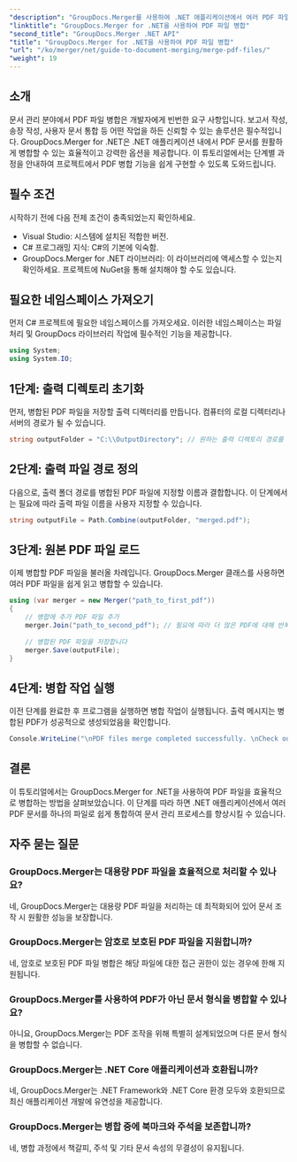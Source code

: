 ```yaml
---
"description": "GroupDocs.Merger를 사용하여 .NET 애플리케이션에서 여러 PDF 파일을 원활하게 병합하는 방법을 알아보세요. 이 포괄적인 튜토리얼은 PDF 병합에 대한 명확하고 단계별 접근 방식을 제공합니다."
"linktitle": "GroupDocs.Merger for .NET을 사용하여 PDF 파일 병합"
"second_title": "GroupDocs.Merger .NET API"
"title": "GroupDocs.Merger for .NET을 사용하여 PDF 파일 병합"
"url": "/ko/merger/net/guide-to-document-merging/merge-pdf-files/"
"weight": 19
---
```


## 소개

문서 관리 분야에서 PDF 파일 병합은 개발자에게 빈번한 요구 사항입니다. 보고서 작성, 송장 작성, 사용자 문서 통합 등 어떤 작업을 하든 신뢰할 수 있는 솔루션은 필수적입니다. GroupDocs.Merger for .NET은 .NET 애플리케이션 내에서 PDF 문서를 원활하게 병합할 수 있는 효율적이고 강력한 옵션을 제공합니다. 이 튜토리얼에서는 단계별 과정을 안내하여 프로젝트에서 PDF 병합 기능을 쉽게 구현할 수 있도록 도와드립니다.

## 필수 조건
시작하기 전에 다음 전제 조건이 충족되었는지 확인하세요.
- Visual Studio: 시스템에 설치된 적합한 버전.
- C# 프로그래밍 지식: C#의 기본에 익숙함.
- GroupDocs.Merger for .NET 라이브러리: 이 라이브러리에 액세스할 수 있는지 확인하세요. 프로젝트에 NuGet을 통해 설치해야 할 수도 있습니다.

## 필요한 네임스페이스 가져오기
먼저 C# 프로젝트에 필요한 네임스페이스를 가져오세요. 이러한 네임스페이스는 파일 처리 및 GroupDocs 라이브러리 작업에 필수적인 기능을 제공합니다.

```csharp
using System;
using System.IO;
```

## 1단계: 출력 디렉토리 초기화
먼저, 병합된 PDF 파일을 저장할 출력 디렉터리를 만듭니다. 컴퓨터의 로컬 디렉터리나 서버의 경로가 될 수 있습니다.

```csharp
string outputFolder = "C:\\OutputDirectory"; // 원하는 출력 디렉토리 경로를 지정하세요
```

## 2단계: 출력 파일 경로 정의
다음으로, 출력 폴더 경로를 병합된 PDF 파일에 지정할 이름과 결합합니다. 이 단계에서는 필요에 따라 출력 파일 이름을 사용자 지정할 수 있습니다.

```csharp
string outputFile = Path.Combine(outputFolder, "merged.pdf");
```

## 3단계: 원본 PDF 파일 로드
이제 병합할 PDF 파일을 불러올 차례입니다. GroupDocs.Merger 클래스를 사용하면 여러 PDF 파일을 쉽게 읽고 병합할 수 있습니다.

```csharp
using (var merger = new Merger("path_to_first_pdf"))
{
    // 병합에 추가 PDF 파일 추가
    merger.Join("path_to_second_pdf"); // 필요에 따라 더 많은 PDF에 대해 반복합니다.
    
    // 병합된 PDF 파일을 저장합니다
    merger.Save(outputFile);
}
```

## 4단계: 병합 작업 실행
이전 단계를 완료한 후 프로그램을 실행하면 병합 작업이 실행됩니다. 출력 메시지는 병합된 PDF가 성공적으로 생성되었음을 확인합니다.

```csharp
Console.WriteLine("\nPDF files merge completed successfully. \nCheck output in {0}", outputFolder);
```

## 결론
이 튜토리얼에서는 GroupDocs.Merger for .NET을 사용하여 PDF 파일을 효율적으로 병합하는 방법을 살펴보았습니다. 이 단계를 따라 하면 .NET 애플리케이션에서 여러 PDF 문서를 하나의 파일로 쉽게 통합하여 문서 관리 프로세스를 향상시킬 수 있습니다.

## 자주 묻는 질문

### GroupDocs.Merger는 대용량 PDF 파일을 효율적으로 처리할 수 있나요?
네, GroupDocs.Merger는 대용량 PDF 파일을 처리하는 데 최적화되어 있어 문서 조작 시 원활한 성능을 보장합니다.

### GroupDocs.Merger는 암호로 보호된 PDF 파일을 지원합니까?
네, 암호로 보호된 PDF 파일 병합은 해당 파일에 대한 접근 권한이 있는 경우에 한해 지원됩니다.

### GroupDocs.Merger를 사용하여 PDF가 아닌 문서 형식을 병합할 수 있나요?
아니요, GroupDocs.Merger는 PDF 조작을 위해 특별히 설계되었으며 다른 문서 형식을 병합할 수 없습니다.

### GroupDocs.Merger는 .NET Core 애플리케이션과 호환됩니까?
네, GroupDocs.Merger는 .NET Framework와 .NET Core 환경 모두와 호환되므로 최신 애플리케이션 개발에 유연성을 제공합니다.

### GroupDocs.Merger는 병합 중에 북마크와 주석을 보존합니까?
네, 병합 과정에서 책갈피, 주석 및 기타 문서 속성의 무결성이 유지됩니다.